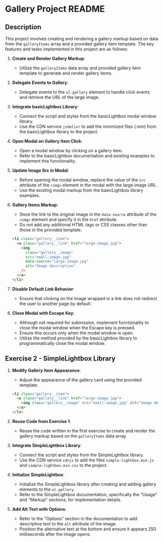 # Gallery Project README

## Description

This project involves creating and rendering a gallery markup based on data from the `galleryItems` array and a provided gallery item template. The key features and tasks implemented in this project are as follows:

1. **Create and Render Gallery Markup**: 
   - Utilize the `galleryItems` data array and provided gallery item template to generate and render gallery items.

2. **Delegate Events to Gallery**:
   - Delegate events to the `ul.gallery` element to handle click events and retrieve the URL of the large image.

3. **Integrate basicLightbox Library**:
   - Connect the script and styles from the basicLightbox modal window library.
   - Use the CDN service `jsdelivr` to add the minimized files (.min) from the basicLightbox library to the project.

4. **Open Modal on Gallery Item Click**:
   - Open a modal window by clicking on a gallery item.
   - Refer to the basicLightbox documentation and existing examples to implement this functionality.

5. **Update Image Src in Modal**:
   - Before opening the modal window, replace the value of the `src` attribute of the `<img>` element in the modal with the large image URL.
   - Use the existing modal markup from the basicLightbox library examples.

6. **Gallery Items Markup**:
   - Store the link to the original image in the `data-source` attribute of the `<img>` element and specify it in the `href` attribute.
   - Do not add any additional HTML tags or CSS classes other than those in the provided template.

   ```html
   <li class="gallery__item">
     <a class="gallery__link" href="large-image.jpg">
       <img
         class="gallery__image"
         src="small-image.jpg"
         data-source="large-image.jpg"
         alt="Image description"
       />
     </a>
   </li>
   ```

7. **Disable Default Link Behavior**:
   - Ensure that clicking on the image wrapped in a link does not redirect the user to another page by default.

8. **Close Modal with Escape Key**:
   - Although not required for submission, implement functionality to close the modal window when the Escape key is pressed.
   - Ensure this occurs only when the modal window is open.
   - Utilize the method provided by the basicLightbox library to programmatically close the modal window.

## Exercise 2 - SimpleLightbox Library

1. **Modify Gallery Item Appearance**:
   - Adjust the appearance of the gallery card using the provided template.

   ```html
   <li class="gallery__item">
     <a class="gallery__link" href="large-image.jpg">
       <img class="gallery__image" src="small-image.jpg" alt="Image description" />
     </a>
   </li>
   ```

2. **Reuse Code from Exercise 1**:
   - Reuse the code written in the first exercise to create and render the gallery markup based on the `galleryItems` data array.

3. **Integrate SimpleLightbox Library**:
   - Connect the script and styles from the SimpleLightbox library.
   - Use the CDN service `cdnjs` to add the files `simple-lightbox.min.js` and `simple-lightbox.min.css` to the project.

4. **Initialize SimpleLightbox**:
   - Initialize the SimpleLightbox library after creating and adding gallery elements to the `ul.gallery`.
   - Refer to the SimpleLightbox documentation, specifically the "Usage" and "Markup" sections, for implementation details.

5. **Add Alt Text with Options**:
   - Refer to the "Options" section in the documentation to add descriptive text to the `alt` attribute of the image.
   - Position the alternative text at the bottom and ensure it appears 250 milliseconds after the image opens.
